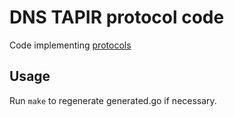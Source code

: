 # DNS TAPIR protocol code

Code implementing [protocols](https://github.com/dnstapir/protocols)

## Usage
Run `make` to regenerate generated.go if necessary.
